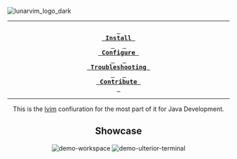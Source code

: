 ![lunarvim_logo_dark](https://user-images.githubusercontent.com/59826753/159940098-54284f26-f1da-4481-8b03-1deb34c57533.png)
<div align="center">

---

**[<kbd> <br> Install <br> </kbd>][Install]** 
**[<kbd> <br> Configure <br> </kbd>][Configure]** 
**[<kbd> <br> Troubleshooting <br> </kbd>][Troubleshoot]** 
**[<kbd> <br> Contribute <br> </kbd>][Contribute]**

---

This is the [lvim] confiuration for the most part of it for Java Development. 

## Showcase

![demo-workspace](https://user-images.githubusercontent.com/85745790/218309280-c2807ac0-79f9-483f-8f75-10932690502f.png)
![demo-ulterior-terminal](https://user-images.githubusercontent.com/85745790/218309286-04e3856e-3cf9-45ea-afa1-8e0c4b5aafff.png)


</div>

[lvim]: https://github.com/LunarVim/LunarVim
[Contribute]: https://github.com/LunarVim/LunarVim/blob/master/CONTRIBUTING.md
[Install]: https://www.lunarvim.org/docs/installation
[Troubleshoot]: https://www.lunarvim.org/docs/troubleshooting
[Configure]: https://www.lunarvim.org/docs/configuration
